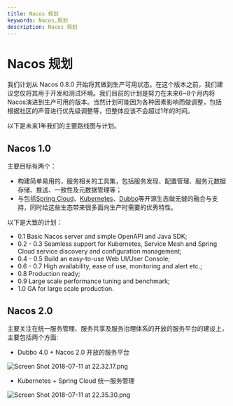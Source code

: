 ```yaml
---
title: Nacos 规划
keywords: Nacos,规划
description: Nacos 规划
---
```


# Nacos 规划

我们计划从 Nacos 0.8.0 开始将其做到生产可用状态。在这个版本之前，我们建议您仅将其用于开发和测试环境。我们目前的计划是努力在未来6~8个月内将Nacos演进到生产可用的版本。当然计划可能因为各种因素影响而做调整，包括根据社区的声音进行优先级调整等，但整体应该不会超过1年的时间。

以下是未来1年我们的主要路线图与计划。 

## Nacos 1.0 

主要目标有两个：

* 构建简单易用的，服务相关的工具集，包括服务发现、配置管理、服务元数据存储、推送、一致性及元数据管理等；
* 与包括[Spring Cloud](https://github.com/alibaba/spring-cloud-alibaba)、[Kubernetes](https://github.com/kubernetes/kubernetes)、[Dubbo](https://github.com/apache/dubbo)等开源生态做无缝的融合与支持，同时给这些生态带来很多面向生产时需要的优秀特性。

以下是大致的计划：

* 0.1 Basic Nacos server and simple OpenAPI and Java SDK;
* 0.2 - 0.3 Seamless support for Kubernetes, Service Mesh and Spring Cloud service discovery and configuration management;
* 0.4 - 0.5 Build an easy-to-use Web UI/User Console;
* 0.6 - 0.7 High availability, ease of use, monitoring and alert etc.;
* 0.8 Production ready;
* 0.9 Large scale performance tuning and benchmark;
* 1.0 GA for large scale production.


## Nacos 2.0 

主要关注在统一服务管理、服务共享及服务治理体系的开放的服务平台的建设上，主要包括两个方面:

* Dubbo 4.0 + Nacos 2.0 开放的服务平台

![Screen Shot 2018-07-11 at 22.32.17.png](https://cdn.yuque.com/lark/0/2018/png/15914/1531319724777-d19b0304-535c-4af9-bee1-f358b6e55d91.png) 

* Kubernetes + Spring Cloud 统一服务管理

![Screen Shot 2018-07-11 at 22.35.30.png](https://cdn.yuque.com/lark/0/2018/png/15914/1531319755930-0040e67e-ca05-47b9-9cd0-07ffd7452eae.png) 
